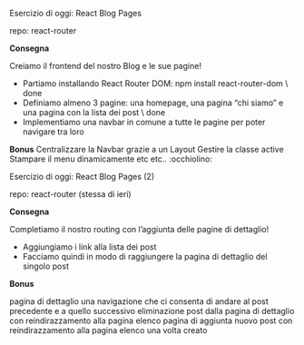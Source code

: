 Esercizio di oggi: React Blog Pages

repo: react-router

**Consegna**

Creiamo il frontend del nostro Blog e le sue pagine!
- Partiamo installando React Router DOM: npm install react-router-dom \\ done
- Definiamo almeno 3 pagine: una homepage, una pagina “chi siamo” e una pagina con la lista dei post \\ done
- Implementiamo una navbar in comune a tutte le pagine per poter navigare tra loro

**Bonus**
Centralizzare la Navbar grazie a un Layout
Gestire la classe active
Stampare il menu dinamicamente
etc etc.. :occhiolino:



Esercizio di oggi: React Blog Pages (2)

repo: react-router  (stessa di ieri)

**Consegna**

Completiamo il nostro routing con l’aggiunta delle pagine di dettaglio!
- Aggiungiamo i link alla lista dei post
- Facciamo quindi in modo di raggiungere la pagina di dettaglio del singolo post

**Bonus**

pagina di dettaglio una navigazione che ci consenta di andare al post precedente e a quello successivo
eliminazione post dalla pagina di dettaglio con reindirazzamento alla pagina elenco
pagina di aggiunta nuovo post con reindirazzamento alla pagina elenco una volta creato